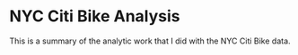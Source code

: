 # NYC Citi Bike Analysis  
This is a summary of the analytic work that I did with the NYC Citi Bike data.